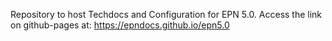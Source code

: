 Repository to host Techdocs and Configuration for EPN 5.0. Access the link on github-pages at: https://epndocs.github.io/epn5.0

